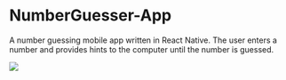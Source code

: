 # NumberGuesser-App
A number guessing mobile app written in React Native. The user enters a number and provides hints to the computer until the number is guessed. 

![](./assets/numberGuesser.gif)

